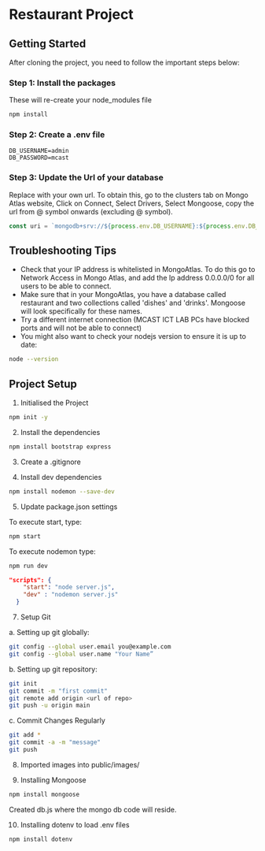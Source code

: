 # Restaurant Project

## Getting Started

After cloning the project, you need to follow the important steps below:

### Step 1: Install the packages

These will re-create your node_modules file

```bash
npm install
```

### Step 2: Create a .env file
```text
DB_USERNAME=admin
DB_PASSWORD=mcast
```

### Step 3: Update the Url of your database

Replace <put your url here> with your own url. To obtain this, go to the clusters tab on Mongo Atlas website, Click on Connect, Select Drivers, Select Mongoose, copy the url from @ symbol onwards (excluding @ symbol).

```js
const uri = `mongodb+srv://${process.env.DB_USERNAME}:${process.env.DB_PASSWORD}@<put your url here>`;
```

## Troubleshooting Tips

- Check that your IP address is whitelisted in MongoAtlas. To do this go to Network Access in Mongo Atlas, and add the Ip address 0.0.0.0/0 for all users to be able to connect.
- Make sure that in your MongoAtlas, you have a database called restaurant and two collections called 'dishes' and 'drinks'. Mongoose will look specifically for these names.
- Try a different internet connection (MCAST ICT LAB PCs have blocked ports and will not be able to connect)
- You might also want to check your nodejs version to ensure it is up to date:
```bash
node --version
```

## Project Setup

1. Initialised the Project
```bash
npm init -y
````

2. Install the dependencies

```bash
npm install bootstrap express
```

3. Create a .gitignore

4. Install dev dependencies
```bash
npm install nodemon --save-dev
```

5. Update package.json settings

To execute start, type:
```bash
npm start
```

To execute nodemon type:
```bash
npm run dev
```

```json
"scripts": {
    "start": "node server.js",
    "dev" : "nodemon server.js"
  }
```

7. Setup Git

a. Setting up git globally:
```bash
git config --global user.email you@example.com
git config --global user.name "Your Name”
```
b. Setting up git repository:
```bash
git init
git commit -m "first commit"
git remote add origin <url of repo>
git push -u origin main
```

c. Commit Changes Regularly
```bash
git add *
git commit -a -m "message"
git push
```

8. Imported images into public/images/

9. Installing Mongoose
```bash
npm install mongoose
```

Created db.js where the mongo db code will reside.

10. Installing dotenv to load .env files
```bash
npm install dotenv
```
